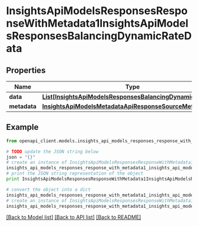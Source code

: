 # InsightsApiModelsResponsesResponseWithMetadata1InsightsApiModelsResponsesBalancingDynamicRateData


## Properties
Name | Type | Description | Notes
------------ | ------------- | ------------- | -------------
**data** | [**List[InsightsApiModelsResponsesBalancingDynamicRateData]**](InsightsApiModelsResponsesBalancingDynamicRateData.md) |  | [optional] 
**metadata** | [**InsightsApiModelsMetadataApiResponseSourceMetadata**](InsightsApiModelsMetadataApiResponseSourceMetadata.md) |  | [optional] 

## Example

```python
from openapi_client.models.insights_api_models_responses_response_with_metadata1_insights_api_models_responses_balancing_dynamic_rate_data import InsightsApiModelsResponsesResponseWithMetadata1InsightsApiModelsResponsesBalancingDynamicRateData

# TODO update the JSON string below
json = "{}"
# create an instance of InsightsApiModelsResponsesResponseWithMetadata1InsightsApiModelsResponsesBalancingDynamicRateData from a JSON string
insights_api_models_responses_response_with_metadata1_insights_api_models_responses_balancing_dynamic_rate_data_instance = InsightsApiModelsResponsesResponseWithMetadata1InsightsApiModelsResponsesBalancingDynamicRateData.from_json(json)
# print the JSON string representation of the object
print InsightsApiModelsResponsesResponseWithMetadata1InsightsApiModelsResponsesBalancingDynamicRateData.to_json()

# convert the object into a dict
insights_api_models_responses_response_with_metadata1_insights_api_models_responses_balancing_dynamic_rate_data_dict = insights_api_models_responses_response_with_metadata1_insights_api_models_responses_balancing_dynamic_rate_data_instance.to_dict()
# create an instance of InsightsApiModelsResponsesResponseWithMetadata1InsightsApiModelsResponsesBalancingDynamicRateData from a dict
insights_api_models_responses_response_with_metadata1_insights_api_models_responses_balancing_dynamic_rate_data_form_dict = insights_api_models_responses_response_with_metadata1_insights_api_models_responses_balancing_dynamic_rate_data.from_dict(insights_api_models_responses_response_with_metadata1_insights_api_models_responses_balancing_dynamic_rate_data_dict)
```
[[Back to Model list]](../README.md#documentation-for-models) [[Back to API list]](../README.md#documentation-for-api-endpoints) [[Back to README]](../README.md)


